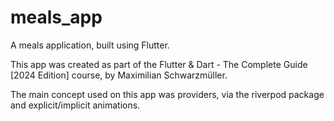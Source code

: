 # meals_app

A meals application, built using Flutter.

This app was created as part of the Flutter & Dart - The Complete Guide [2024 Edition] course, by Maximilian Schwarzmüller.

The main concept used on this app was providers, via the riverpod package and explicit/implicit animations.
